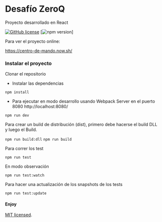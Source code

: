 # Desafío ZeroQ

Proyecto desarrollado en React

[![GitHub license](https://img.shields.io/badge/license-MIT-blue.svg)](https://github.com/facebook/react/blob/master/LICENSE) [![npm version](https://img.shields.io/npm/v/react.svg?style=flat)]

Para ver el proyecto online:

https://centro-de-mando.now.sh/

### Instalar el proyecto

Clonar el repositorio

- Instalar las dependencias

`npm install`

- Para ejecutar en modo desarrollo usando Webpack Server en el puerto 8080
http://localhost:8080/

`npm run dev`

Para crear un build de distribución (dist), primero debe hacerse el build DLL y luego el Build.

`npm run build:dll`
`npm run build`

Para correr los test

`npm run test`

En modo observación

`npm run test:watch`

Para hacer una actualización de los snapshots de los tests

`npm run test:update`

#### Enjoy

[MIT licensed](./LICENSE).